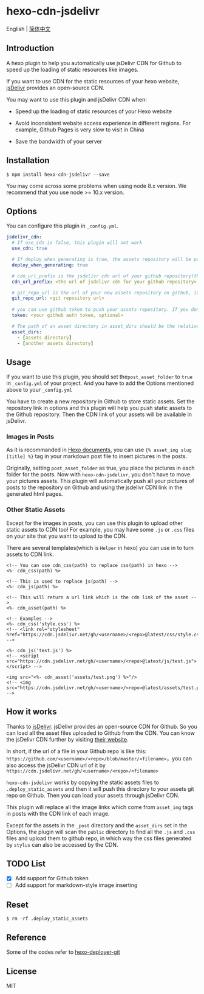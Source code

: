 # hexo-cdn-jsdelivr

English | [简体中文](./readme-cn.md)

## Introduction

A hexo plugin to help you automatically use jsDelivr CDN for Github to speed up the loading of static resources like images.

If you want to use CDN for the static resources of your hexo website, [jsDelivr](https://www.jsdelivr.com/) provides an open-source CDN.

You may want to use this plugin and jsDelivr CDN when:

- Speed up the loading of static resources of your Hexo website
- Avoid inconsistent website access experience in different regions. For example, Github Pages is very slow to visit in China

- Save the bandwidth of your server

## Installation

```shell
$ npm install hexo-cdn-jsdelivr --save
```

You may come across some problems when using node 8.x version. We recommend that you use node >= 10.x version.

## Options

You can configure this plugin in `_config.yml`.

```yaml
jsdelivr_cdn:
  # If use_cdn is false, this plugin will not work
  use_cdn: true 

  # If deploy_when_generating is true, the assets repository will be pushed to github every time you generate the hexo project using 'hexo g' command. If this flag is set false, the repository will be pushed when deploying. You can manually push the assets repository to github when generating by using 'hexo g cdn' command.
  deploy_when_generating: true

  # cdn_url_prefix is the jsdelivr cdn url of your github repository(the assets repository for static assets rather than the hexo project deployment repository), it should be like: https://cdn.jsdelivr.net/gh/<username for github>/<assets repo name>/
  cdn_url_prefix: <the url of jsdelivr cdn for your github repository>

  # git_repo_url is the url of your new assets repository on github, it should be like git@github.com:<username>/<repo>.git
  git_repo_url: <git repository url>
  
  # you can use github token to push your assets repository. If you don't want to use a token, you can use a empty string '' or comment out this line. We do not recommand that you directly write your token in the _config.yml. We suggest that you read the token from the environment variable by setting token with a prefix '$'. e.g. '$GITHUB_TOKEN'. When you want to use token, you must use http(s) link of your repo. More information about github token can be found in https://help.github.com/articles/creating-a-personal-access-token-for-the-command-line.
  token: <your github auth token, optional>

  # The path of an asset directory in asset_dirs should be the relative path to your hexo project directory, e.g. assets or source/assets or themes/<theme name>/assets. If you only want to use the cdn for the images in your posts, you can leave asset_dirs as empty
  asset_dirs:
    - [assets directory]
    - [another assets directory]
```

## Usage

If you want to use this plugin, you should set the`post_asset_folder` to `true` in `_config.yml` of your project. And you have to add the Options mentioned above to your `_config.yml`

You have to create a new repository in Github to store static assets. Set the repository link in options and this plugin will help you push static assets to the Github repository. Then the CDN link of your assets will be available in jsDelivr.

### Images in Posts

As it is recommanded in [Hexo documents](https://hexo.io/docs/asset-folders), you can use `{% asset_img slug [title] %}` tag in your markdown post file to insert pictures in the posts.

Originally, setting `post_asset_folder` as true, you place the pictures in each folder for the posts. Now with `hexo-cdn-jsdelivr`, you don't have to move your pictures assets. This plugin will automatically push all your pictures of posts to the repository on Github and using the jsdelivr CDN link in the generated html pages.

### Other Static Assets

Except for the images in posts, you can use this plugin to upload other static assets to CDN too! For example, you may have some `.js` or `.css` files on your site that you want to upload to the CDN.

There are several templates(which is `Helper` in hexo) you can use in to turn assets to CDN link.

```ejs
<!-- You can use cdn_css(path) to replace css(path) in hexo -->
<%- cdn_css(path) %>

<!-- This is used to replace js(path) -->
<%- cdn_js(path) %>

<!-- This will return a url link which is the cdn link of the asset -->
<%- cdn_asset(path) %>

<!-- Examples -->
<%- cdn_css('style.css') %>
<!-- <link rel="stylesheet" href="https://cdn.jsdelivr.net/gh/<username>/<repo>@latest/css/style.css"> -->

<%- cdn_js('test.js') %>
<!-- <script src="https://cdn.jsdelivr.net/gh/<username>/<repo>@latest/js/test.js"></script> -->

<img src="<%- cdn_asset('assets/test.png') %>"/>
<!-- <img src="https://cdn.jsdelivr.net/gh/<username>/<repo>@latest/assets/test.png"/>  -->
```

## How it works

Thanks to  [jsDelivr](https://www.jsdelivr.com). jsDelivr  provides an open-source CDN for Github. So you can load all the asset files uploaded to Github from the CDN. You can know the jsDelivr CDN further by visiting [their website](https://www.jsdelivr.com/features).

In short, if the url of a file in your Github repo is like this: `https://github.com/<username>/<repo>/blob/master/<filename>`，you can also access the jsDelivr CDN url of it by `https://cdn.jsdelivr.net/gh/<username>/<repo>/<filename>`

`hexo-cdn-jsdelivr` works by copying the static assets files to `.deploy_static_assets` and then it will push this directory to your assets git repo on Github. Then you can load your assets through jsDelivr CDN.

This plugin will replace all the image links which come from `asset_img` tags in posts with the CDN link of each image. 

Except for the assets in the `_post` directory and the `asset_dirs` set in the Options, the plugin will scan the `public` directory to find all the `.js` and `.css` files and upload them to github repo, in which way the css files generated by `stylus` can also be accessed by the CDN.

## TODO List

- [x] Add support for Github token
- [ ] Add support for markdown-style image inserting

## Reset

```
$ rm -rf .deploy_static_assets
```

## Reference

Some of the codes refer to [hexo-deployer-git](https://github.com/hexojs/hexo-deployer-git)

## License

MIT
